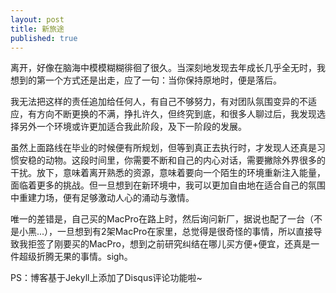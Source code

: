 ```yaml
---
layout: post
title: 新旅途
published: true
---
```


离开，好像在脑海中模模糊糊徘徊了很久。当深刻地发现去年成长几乎全无时，我想到的第一个方式还是出走，应了一句：当你保持原地时，便是落后。

我无法把这样的责任追加给任何人，有自己不够努力，有对团队氛围变异的不适应，有方向不断更换的不满，挣扎许久，但终究到底，和很多人聊过后，我发现选择另外一个环境或许更加适合我此阶段，及下一阶段的发展。

虽然上面路线在毕业的时候便有所规划，但等到真正去执行时，才发现人还真是习惯安稳的动物。这段时间里，你需要不断和自己的内心对话，需要撇除外界很多的干扰。放下，意味着离开熟悉的资源，意味着要向一个陌生的环境重新注入能量，面临着更多的挑战。但一旦想到在新环境中，我可以更加自由地在适合自己的氛围中重建力场，便有足够激动人心的涌动与激情。

唯一的差错是，自己买的MacPro在路上时，然后询问新厂，据说也配了一台（不是小黑...），一旦想到有2架MacPro在家里，总觉得是很奇怪的事情，所以直接导致我拒签了刚要买的MacPro，想到之前研究纠结在哪儿买方便+便宜，还真是一件超级折腾无果的事情。sigh。

PS：博客基于Jekyll上添加了Disqus评论功能啦~








